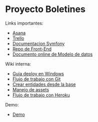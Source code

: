 # Proyecto Boletines

Links importantes:
- [Asana](https://app.asana.com)
- [Trello](https://trello.com/b/dwncOdSd/boletines)
- [Documentacion Symfony](http://symfony.com/doc/current/index.html)
- [Repo de Front-End](https://github.com/Gunigugu/Communitas)
- [Documento online de Modelo de datos](https://docs.google.com/document/d/1nRZkYKjIRz_ZzetTGPuUKWd_wJ_TQzPtIRuQukp36Rc/edit?usp=sharing)

Wiki interna:
- [Guia deploy en Windows](https://github.com/nlattessi/boletin-electronico/wiki/Guia-deploy-en-Windows)
- [Flujo de trabajo con Git](https://github.com/nlattessi/boletin-electronico/wiki/Flujo-de-trabajo-con-Git)
- [Crear entidades desde la base](https://github.com/nlattessi/boletin-electronico/wiki/Crear-entidades-en-Symfony-desde-la-base-de-datos)
- [Manejo de assets](https://github.com/nlattessi/boletin-electronico/wiki/Manejo-de-assets)
- [Flujo de trabajo con Heroku](https://github.com/nlattessi/boletin-electronico/wiki/Flujo-de-trabajo-con-Heroku)

Demo:
- [Demo](http://communitas-dev.herokuapp.com/)

